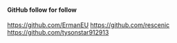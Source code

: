 #### GitHub follow for follow

https://github.com/ErmanEU
https://github.com/rescenic
https://github.com/tysonstar912913

